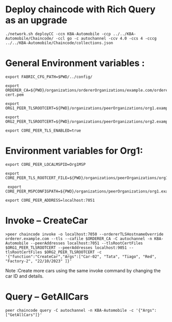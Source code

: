 # Deploy chaincode with Rich Query as an upgrade
```
./network.sh deployCC -ccn KBA-Automobile -ccp ../../KBA-Automobile/Chaincode/ -ccl go -c autochannel -ccv 4.0 -ccs 4 -cccg ../../KBA-Automobile/Chaincode/collections.json
```
# General Environment variables :
```
export FABRIC_CFG_PATH=$PWD/../config/

export ORDERER_CA=${PWD}/organizations/ordererOrganizations/example.com/orderers/orderer.example.com/msp/tlscacerts/tlsca.example.com-cert.pem

export ORG1_PEER_TLSROOTCERT=${PWD}/organizations/peerOrganizations/org1.example.com/peers/peer0.org1.example.com/tls/ca.crt

export ORG2_PEER_TLSROOTCERT=${PWD}/organizations/peerOrganizations/org2.example.com/peers/peer0.org2.example.com/tls/ca.crt

export CORE_PEER_TLS_ENABLED=true
```
# Environment variables for Org1:
```
export CORE_PEER_LOCALMSPID=Org1MSP

export CORE_PEER_TLS_ROOTCERT_FILE=${PWD}/organizations/peerOrganizations/org1.example.com/peers/peer0.org1.example.com/tls/ca.crt

 export CORE_PEER_MSPCONFIGPATH=${PWD}/organizations/peerOrganizations/org1.example.com/users/Admin@org1.example.com/msp

export CORE_PEER_ADDRESS=localhost:7051
```
# Invoke – CreateCar
```
>peer chaincode invoke -o localhost:7050 --ordererTLSHostnameOverride orderer.example.com --tls --cafile $ORDERER_CA -C autochannel -n KBA-Automobile --peerAddresses localhost:7051 --tlsRootCertFiles $ORG1_PEER_TLSROOTCERT --peerAddresses localhost:9051 --tlsRootCertFiles $ORG2_PEER_TLSROOTCERT -c '{"function":"CreateCar","Args":["Car-02", "Tata", "Tiago", "Red", "Factory-2", "22/10/2023" ]}'
```
Note :Create more cars using the same invoke command by changing the car ID and details.

# Query – GetAllCars
```
peer chaincode query -C autochannel -n KBA-Automobile -c '{"Args":["GetAllCars"]}'
```

